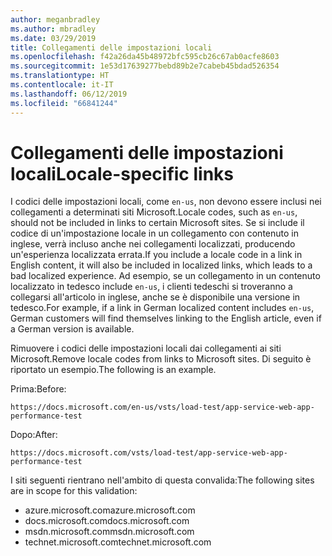 ```yaml
---
author: meganbradley
ms.author: mbradley
ms.date: 03/29/2019
title: Collegamenti delle impostazioni locali
ms.openlocfilehash: f42a26da45b48972bfc595cb26c67ab0acfe8603
ms.sourcegitcommit: 1e53d17639277bebd89b2e7cabeb45bdad526354
ms.translationtype: HT
ms.contentlocale: it-IT
ms.lasthandoff: 06/12/2019
ms.locfileid: "66841244"
---
```

# <a name="locale-specific-links"></a><span data-ttu-id="0138a-102">Collegamenti delle impostazioni locali</span><span class="sxs-lookup"><span data-stu-id="0138a-102">Locale-specific links</span></span>

<span data-ttu-id="0138a-103">I codici delle impostazioni locali, come `en-us`, non devono essere inclusi nei collegamenti a determinati siti Microsoft.</span><span class="sxs-lookup"><span data-stu-id="0138a-103">Locale codes, such as `en-us`, should not be included in links to certain Microsoft sites.</span></span> <span data-ttu-id="0138a-104">Se si include il codice di un'impostazione locale in un collegamento con contenuto in inglese, verrà incluso anche nei collegamenti localizzati, producendo un'esperienza localizzata errata.</span><span class="sxs-lookup"><span data-stu-id="0138a-104">If you include a locale code in a link in English content, it will also be included in localized links, which leads to a bad localized experience.</span></span> <span data-ttu-id="0138a-105">Ad esempio, se un collegamento in un contenuto localizzato in tedesco include `en-us`, i clienti tedeschi si troveranno a collegarsi all'articolo in inglese, anche se è disponibile una versione in tedesco.</span><span class="sxs-lookup"><span data-stu-id="0138a-105">For example, if a link in German localized content includes `en-us`, German customers will find themselves linking to the English article, even if a German version is available.</span></span>

<span data-ttu-id="0138a-106">Rimuovere i codici delle impostazioni locali dai collegamenti ai siti Microsoft.</span><span class="sxs-lookup"><span data-stu-id="0138a-106">Remove locale codes from links to Microsoft sites.</span></span> <span data-ttu-id="0138a-107">Di seguito è riportato un esempio.</span><span class="sxs-lookup"><span data-stu-id="0138a-107">The following is an example.</span></span>

<span data-ttu-id="0138a-108">Prima:</span><span class="sxs-lookup"><span data-stu-id="0138a-108">Before:</span></span>

`https://docs.microsoft.com/en-us/vsts/load-test/app-service-web-app-performance-test`

<span data-ttu-id="0138a-109">Dopo:</span><span class="sxs-lookup"><span data-stu-id="0138a-109">After:</span></span>

`https://docs.microsoft.com/vsts/load-test/app-service-web-app-performance-test`

<span data-ttu-id="0138a-110">I siti seguenti rientrano nell'ambito di questa convalida:</span><span class="sxs-lookup"><span data-stu-id="0138a-110">The following sites are in scope for this validation:</span></span>

- <span data-ttu-id="0138a-111">azure.microsoft.com</span><span class="sxs-lookup"><span data-stu-id="0138a-111">azure.microsoft.com</span></span>
- <span data-ttu-id="0138a-112">docs.microsoft.com</span><span class="sxs-lookup"><span data-stu-id="0138a-112">docs.microsoft.com</span></span>
- <span data-ttu-id="0138a-113">msdn.microsoft.com</span><span class="sxs-lookup"><span data-stu-id="0138a-113">msdn.microsoft.com</span></span>
- <span data-ttu-id="0138a-114">technet.microsoft.com</span><span class="sxs-lookup"><span data-stu-id="0138a-114">technet.microsoft.com</span></span>